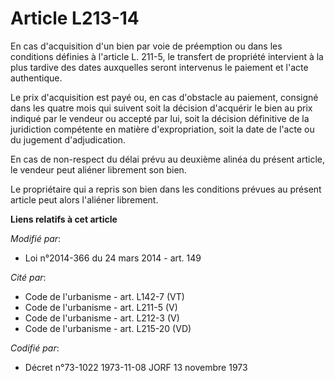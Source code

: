 # Article L213-14

En cas d'acquisition d'un bien par voie de préemption ou dans les conditions définies à l'article L. 211-5, le transfert de
propriété intervient à la plus tardive des dates auxquelles seront intervenus le paiement et l'acte authentique. 

Le prix d'acquisition est payé ou, en cas d'obstacle au paiement, consigné dans les quatre mois qui suivent soit la décision
d'acquérir le bien au prix indiqué par le vendeur ou accepté par lui, soit la décision définitive de la juridiction
compétente en matière d'expropriation, soit la date de l'acte ou du jugement d'adjudication. 

En cas de non-respect du délai prévu au deuxième alinéa du présent article, le vendeur peut aliéner librement son bien. 

Le propriétaire qui a repris son bien dans les conditions prévues au présent article peut alors l'aliéner librement.

**Liens relatifs à cet article**

_Modifié par_:

  - Loi n°2014-366 du 24 mars 2014 - art. 149

_Cité par_:

  - Code de l'urbanisme - art. L142-7 (VT)
  - Code de l'urbanisme - art. L211-5 (V)
  - Code de l'urbanisme - art. L212-3 (V)
  - Code de l'urbanisme - art. L215-20 (VD)

_Codifié par_:

  - Décret n°73-1022 1973-11-08 JORF 13 novembre 1973

